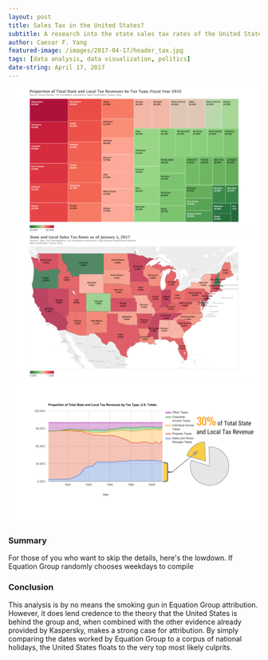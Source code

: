 ```yaml
---
layout: post
title: Sales Tax in the United States?
subtitle: A research into the state sales tax rates of the United States.
author: Caesar F. Yang
featured-image: /images/2017-04-17/header_tax.jpg
tags: [data analysis, data visualization, politics]
date-string: April 17, 2017
---
```


![png](/images/2017-04-17/proportion.png)
![png](/images/2017-04-17/sales_tax.png)
![png](/images/2017-04-17/history.png)

<h3>Summary</h3>
For those of you who want to skip the details, here's the lowdown. If Equation Group randomly chooses weekdays to compile 

<h3>Conclusion</h3>
This analysis is by no means the smoking gun in Equation Group attribution. However, it does lend credence to the theory that the United States is behind the group and, when combined with the other evidence already provided by Kaspersky, makes a strong case for attribution. By simply comparing the dates worked by Equation Group to a corpus of national holidays, the United States floats to the very top most likely culprits.
